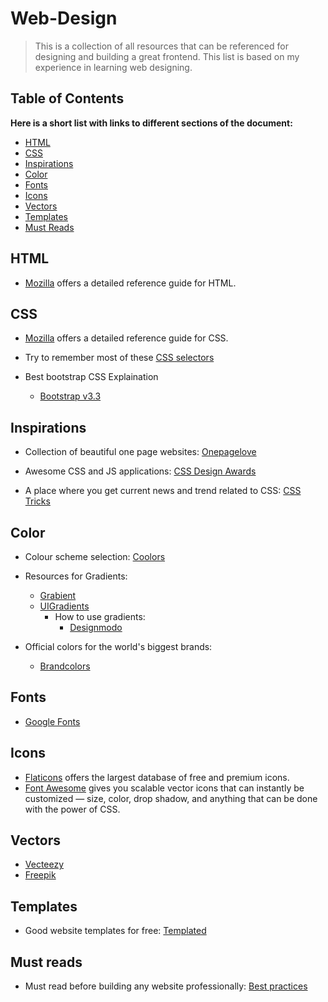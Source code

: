# Web-Design
> This is a collection of all resources that can be referenced for designing and building a great frontend. This list is based on my experience in learning web designing.

## Table of Contents
**Here is a short list with links to different sections of the document:**
- [HTML](https://github.com/Pranshu98/Web-Design#html)
- [CSS](https://github.com/Pranshu98/Web-Design#css)
- [Inspirations](https://github.com/Pranshu98/Web-Design#inspirations)
- [Color](https://github.com/Pranshu98/Web-Design#color)
- [Fonts](https://github.com/Pranshu98/Web-Design#fonts)
- [Icons](https://github.com/Pranshu98/Web-Design#icons)
- [Vectors](https://github.com/Pranshu98/Web-Design#vectors)
- [Templates](https://github.com/Pranshu98/Web-Design#templates)
- [Must Reads](https://github.com/Pranshu98/Web-Design#must-reads)

## HTML

- [Mozilla](https://developer.mozilla.org/en-US/docs/Web/HTML) offers a detailed reference guide for HTML.

## CSS

- [Mozilla](https://developer.mozilla.org/en-US/docs/Web/CSS) offers a detailed reference guide for CSS.

- Try to remember most of these [CSS selectors](https://code.tutsplus.com/tutorials/the-30-css-selectors-you-must-memorize--net-16048)

- Best bootstrap CSS Explaination
    - [Bootstrap v3.3](https://getbootstrap.com/docs/3.3/css/)


## Inspirations

- Collection of beautiful one page websites:
[Onepagelove](https://onepagelove.com)

- Awesome CSS and JS applications:
[CSS Design Awards](https://www.cssdesignawards.com/blog/10-cool-css-js-demos-tuts-to-apply-and-use/67/)

- A place where you get current news and trend related to CSS:
[CSS Tricks](https://css-tricks.com)

## Color

- Colour scheme selection:
[Coolors](https://coolors.co)

- Resources for Gradients:
    - [Grabient](https://www.grabient.com/?ref=producthunt)
    - [UIGradients](https://uigradients.com/#SublimeLight)
       - How to use gradients:
         - [Designmodo](https://designmodo.com/gradients/)

- Official colors for the world's biggest brands:
    - [Brandcolors](https://brandcolors.net/)


## Fonts

- [Google Fonts](https://www.googlefonts.com)


## Icons

- [Flaticons](https://www.flaticon.com/) offers the largest database of free and premium icons.
- [Font Awesome](http://fontawesome.io/) gives you scalable vector icons that can instantly be customized — size, color, drop shadow, and anything that can be done with the power of CSS.

## Vectors

- [Vecteezy](https://www.vecteezy.com)
- [Freepik](https://www.freepik.com)

## Templates

- Good website templates for free:
[Templated](https://templated.co)

## Must reads

- Must read before building any website professionally:
[Best practices](https://github.com/hail2u/html-best-practices/blob/master/README.md)
